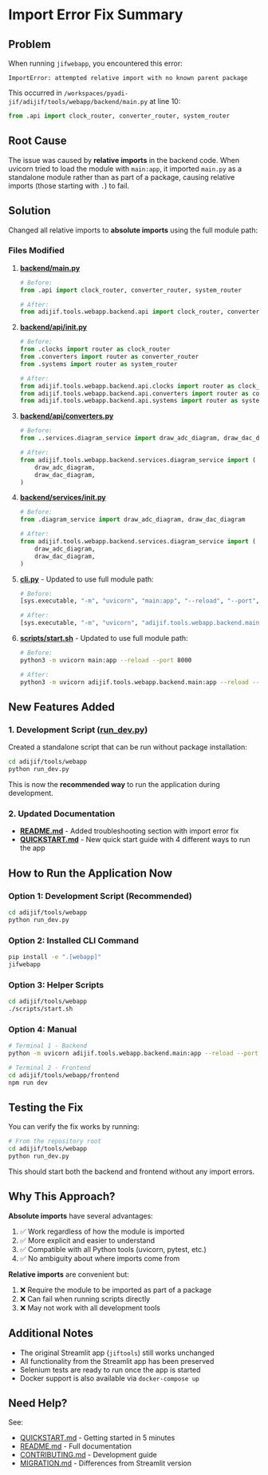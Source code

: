 # Import Error Fix Summary

## Problem

When running `jifwebapp`, you encountered this error:
```
ImportError: attempted relative import with no known parent package
```

This occurred in `/workspaces/pyadi-jif/adijif/tools/webapp/backend/main.py` at line 10:
```python
from .api import clock_router, converter_router, system_router
```

## Root Cause

The issue was caused by **relative imports** in the backend code. When uvicorn tried to load the module with `main:app`, it imported `main.py` as a standalone module rather than as part of a package, causing relative imports (those starting with `.`) to fail.

## Solution

Changed all relative imports to **absolute imports** using the full module path:

### Files Modified

1. **[backend/main.py](backend/main.py:10)**
   ```python
   # Before:
   from .api import clock_router, converter_router, system_router

   # After:
   from adijif.tools.webapp.backend.api import clock_router, converter_router, system_router
   ```

2. **[backend/api/__init__.py](backend/api/__init__.py:3-5)**
   ```python
   # Before:
   from .clocks import router as clock_router
   from .converters import router as converter_router
   from .systems import router as system_router

   # After:
   from adijif.tools.webapp.backend.api.clocks import router as clock_router
   from adijif.tools.webapp.backend.api.converters import router as converter_router
   from adijif.tools.webapp.backend.api.systems import router as system_router
   ```

3. **[backend/api/converters.py](backend/api/converters.py:15-18)**
   ```python
   # Before:
   from ..services.diagram_service import draw_adc_diagram, draw_dac_diagram

   # After:
   from adijif.tools.webapp.backend.services.diagram_service import (
       draw_adc_diagram,
       draw_dac_diagram,
   )
   ```

4. **[backend/services/__init__.py](backend/services/__init__.py:3-6)**
   ```python
   # Before:
   from .diagram_service import draw_adc_diagram, draw_dac_diagram

   # After:
   from adijif.tools.webapp.backend.services.diagram_service import (
       draw_adc_diagram,
       draw_dac_diagram,
   )
   ```

5. **[cli.py](cli.py:37-46)** - Updated to use full module path:
   ```python
   # Before:
   [sys.executable, "-m", "uvicorn", "main:app", "--reload", "--port", "8000"]

   # After:
   [sys.executable, "-m", "uvicorn", "adijif.tools.webapp.backend.main:app", "--reload", "--port", "8000"]
   ```

6. **[scripts/start.sh](scripts/start.sh:29)** - Updated to use full module path:
   ```bash
   # Before:
   python3 -m uvicorn main:app --reload --port 8000

   # After:
   python3 -m uvicorn adijif.tools.webapp.backend.main:app --reload --port 8000
   ```

## New Features Added

### 1. Development Script ([run_dev.py](run_dev.py))

Created a standalone script that can be run without package installation:

```bash
cd adijif/tools/webapp
python run_dev.py
```

This is now the **recommended way** to run the application during development.

### 2. Updated Documentation

- **[README.md](README.md)** - Added troubleshooting section with import error fix
- **[QUICKSTART.md](QUICKSTART.md)** - New quick start guide with 4 different ways to run the app

## How to Run the Application Now

### Option 1: Development Script (Recommended)
```bash
cd adijif/tools/webapp
python run_dev.py
```

### Option 2: Installed CLI Command
```bash
pip install -e ".[webapp]"
jifwebapp
```

### Option 3: Helper Scripts
```bash
cd adijif/tools/webapp
./scripts/start.sh
```

### Option 4: Manual
```bash
# Terminal 1 - Backend
python -m uvicorn adijif.tools.webapp.backend.main:app --reload --port 8000

# Terminal 2 - Frontend
cd adijif/tools/webapp/frontend
npm run dev
```

## Testing the Fix

You can verify the fix works by running:

```bash
# From the repository root
cd adijif/tools/webapp
python run_dev.py
```

This should start both the backend and frontend without any import errors.

## Why This Approach?

**Absolute imports** have several advantages:
1. ✅ Work regardless of how the module is imported
2. ✅ More explicit and easier to understand
3. ✅ Compatible with all Python tools (uvicorn, pytest, etc.)
4. ✅ No ambiguity about where imports come from

**Relative imports** are convenient but:
1. ❌ Require the module to be imported as part of a package
2. ❌ Can fail when running scripts directly
3. ❌ May not work with all development tools

## Additional Notes

- The original Streamlit app (`jiftools`) still works unchanged
- All functionality from the Streamlit app has been preserved
- Selenium tests are ready to run once the app is started
- Docker support is also available via `docker-compose up`

## Need Help?

See:
- [QUICKSTART.md](QUICKSTART.md) - Getting started in 5 minutes
- [README.md](README.md) - Full documentation
- [CONTRIBUTING.md](CONTRIBUTING.md) - Development guide
- [MIGRATION.md](MIGRATION.md) - Differences from Streamlit version
